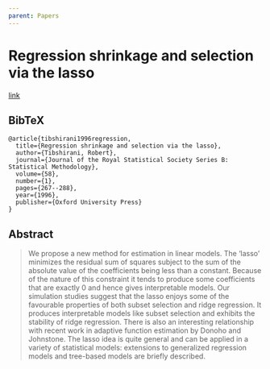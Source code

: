 ```yaml
---
parent: Papers
---
```


# Regression shrinkage and selection via the lasso

[link](https://academic.oup.com/jrsssb/article/58/1/267/7027929)

## BibTeX
```
@article{tibshirani1996regression,
  title={Regression shrinkage and selection via the lasso},
  author={Tibshirani, Robert},
  journal={Journal of the Royal Statistical Society Series B: Statistical Methodology},
  volume={58},
  number={1},
  pages={267--288},
  year={1996},
  publisher={Oxford University Press}
}
```

## Abstract

> We propose a new method for estimation in linear models. The ‘lasso’ minimizes the residual sum of squares subject to the sum of the absolute value of the coefficients being less than a constant. Because of the nature of this constraint it tends to produce some coefficients that are exactly 0 and hence gives interpretable models. Our simulation studies suggest that the lasso enjoys some of the favourable properties of both subset selection and ridge regression. It produces interpretable models like subset selection and exhibits the stability of ridge regression. There is also an interesting relationship with recent work in adaptive function estimation by Donoho and Johnstone. The lasso idea is quite general and can be applied in a variety of statistical models: extensions to generalized regression models and tree-based models are briefly described.

